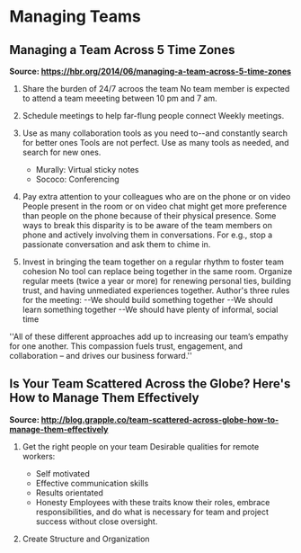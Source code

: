Managing Teams
====

Managing a Team Across 5 Time Zones
---
**Source: https://hbr.org/2014/06/managing-a-team-across-5-time-zones** 

1. Share the burden of 24/7 acroos the team
No team member is expected to attend a team meeeting between 10 pm and 7 am. 

2. Schedule meetings to help far-flung people connect
Weekly meetings. 

3. Use as many collaboration tools as you need to--and constantly search for better ones
Tools are not perfect. Use as many tools as needed, and search for new ones. 
	- Murally: Virtual sticky notes
	- Sococo: Conferencing

4. Pay extra attention to your colleagues who are on the phone or on video
People present in the room or on video chat might get more preference than people on the phone because of their physical presence. Some ways to break this disparity is to be aware of the team members on phone and actively involving them in conversations. For e.g., stop a passionate conversation and ask them to chime in. 

5. Invest in bringing the team together on a regular rhythm to foster team cohesion
No tool can replace being together in the same room. Organize regular meets (twice a year or more) for renewing personal ties, building trust, and having unmediated experiences together. Author's three rules for the meeting: 
--We should build something together
--We should learn something together
--We should have plenty of informal, social time

''All of these different approaches add up to increasing our team’s empathy for one another.   This compassion fuels trust, engagement, and collaboration – and drives our business forward.''

Is Your Team Scattered Across the Globe? Here's How to Manage Them Effectively
---
**Source: http://blog.grapple.co/team-scattered-across-globe-how-to-manage-them-effectively** 

1. Get the right people on your team
Desirable qualities for remote workers: 
	- Self motivated
	- Effective communication skills
	- Results orientated
	- Honesty
Employees with these traits know their roles, embrace responsibilities, and do what is necessary for team and project success without close oversight. 

2. Create Structure and Organization
